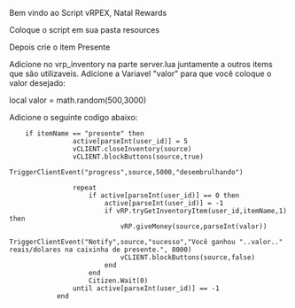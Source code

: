 Bem vindo ao Script vRPEX, Natal Rewards

Coloque o script em sua pasta resources

Depois crie o item Presente

Adicione no vrp_inventory na parte server.lua juntamente a outros items que são utilizaveis.
Adicione a Variavel "valor" para que você coloque o valor desejado:

local valor = math.random(500,3000)

Adicione o seguinte codigo abaixo:

        if itemName == "presente" then
					active[parseInt(user_id)] = 5
					vCLIENT.closeInventory(source)
					vCLIENT.blockButtons(source,true)
					TriggerClientEvent("progress",source,5000,"desembrulhando")

					repeat
						if active[parseInt(user_id)] == 0 then
							active[parseInt(user_id)] = -1
							if vRP.tryGetInventoryItem(user_id,itemName,1) then
								vRP.giveMoney(source,parseInt(valor))
								TriggerClientEvent("Notify",source,"sucesso","Você ganhou "..valor.." reais/dolares na caixinha de presente.", 8000)
								vCLIENT.blockButtons(source,false)
							end
						end
						Citizen.Wait(0)
					until active[parseInt(user_id)] == -1
				end
